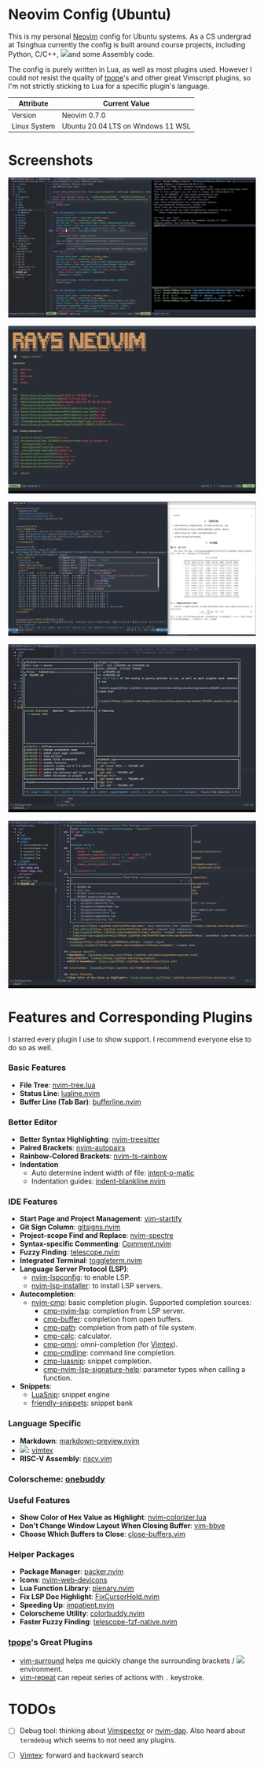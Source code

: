 # Neovim Config (Ubuntu)
This is my personal [Neovim](https://github.com/neovim/neovim) config for Ubuntu systems. As a CS undergrad at Tsinghua currently the config is built around course projects, including Python, C/C++, <img src="https://upload.wikimedia.org/wikipedia/commons/9/92/LaTeX_logo.svg" height=17>and some Assembly code.

The config is purely written in Lua, as well as most plugins used. However I could not resist the quality of [tpope](https://github.com/tpope/)'s and other great Vimscript plugins, so I'm not strictly sticking to Lua for a specific plugin's language.

| Attribute   | Current Value    |
|--------------- | --------------- |
| Version   | Neovim 0.7.0   |
| Linux System   | Ubuntu 20.04 LTS on Windows 11 WSL   |

# Screenshots

![dev-page](https://github.com/zhengrc19/nvim-config-ubuntu/raw/master/README.assets/dev-page.png)

![start-page](https://github.com/zhengrc19/nvim-config-ubuntu/raw/master/README.assets/start-page.png)

![latex](https://github.com/zhengrc19/nvim-config-ubuntu/raw/master/README.assets/latex.png)

![lazygit](https://github.com/zhengrc19/nvim-config-ubuntu/raw/master/README.assets/lazygit.png)

![telescope](https://github.com/zhengrc19/nvim-config-ubuntu/raw/master/README.assets/telescope.png)

# Features and Corresponding Plugins

I starred every plugin I use to show support. I recommend everyone else to do so as well.

### Basic Features
- **File Tree**: [nvim-tree.lua](https://github.com/kyazdani42/nvim-tree.lua)
- **Status Line**: [lualine.nvim](https://github.com/nvim-lualine/lualine.nvim)
- **Buffer Line (Tab Bar)**: [bufferline.nvim](https://github.com/akinsho/bufferline.nvim)

### Better Editor
- **Better Syntax Highlighting**: [nvim-treesitter](https://github.com/nvim-treesitter/nvim-treesitter)
- **Paired Brackets**: [nvim-autopairs](https://github.com/windwp/nvim-autopairs)
- **Rainbow-Colored Brackets**: [nvim-ts-rainbow](https://github.com/p00f/nvim-ts-rainbow)
- **Indentation**
  - Auto determine indent width of file: [intent-o-matic](https://github.com/Darazaki/indent-o-matic)
  - Indentation guides: [indent-blankline.nvim](https://github.com/lukas-reineke/indent-blankline.nvim)

### IDE Features
- **Start Page and Project Management**: [vim-startify](https://github.com/mhinz/vim-startify)
- **Git Sign Column**: [gitsigns.nvim](https://github.com/lewis6991/gitsigns.nvim)
- **Project-scope Find and Replace**: [nvim-spectre](https://github.com/nvim-pack/nvim-spectre)
- **Syntax-specific Commenting**: [Comment.nvim](https://github.com/numToStr/Comment.nvim)
- **Fuzzy Finding**: [telescope.nvim](https://github.com/nvim-telescope/telescope.nvim)
- **Integrated Terminal**: [toggleterm.nvim](https://github.com/akinsho/toggleterm.nvim)
- **Language Server Protocol (LSP)**:
  - [nvim-lspconfig](https://github.com/neovim/nvim-lspconfig): to enable LSP.
  - [nvim-lsp-installer](https://github.com/williamboman/nvim-lsp-installer): to install LSP servers.
- **Autocompletion**:
  - [nvim-cmp](https://github.com/hrsh7th/nvim-cmp): basic completion plugin. Supported completion sources:
    - [cmp-nvim-lsp](https://github.com/hrsh7th/cmp-nvim-lsp): completion from LSP server.
    - [cmp-buffer](https://github.com/hrsh7th/cmp-buffer): completion from open buffers.
    - [cmp-path](https://github.com/hrsh7th/cmp-path): completion from path of file system.
    - [cmp-calc](https://github.com/hrsh7th/cmp-calc): calculator.
    - [cmp-omni](https://github.com/hrsh7th/cmp-omni): omni-completion (for [Vimtex]((https://github.com/lervag/vimtex))).
    - [cmp-cmdline](https://github.com/hrsh7th/cmp-cmdline): command line completion.
    - [cmp-luasnip](https://github.com/saadparwaiz1/cmp_luasnip): snippet completion.
    - [cmp-nvim-lsp-signature-help](https://github.com/hrsh7th/cmp-nvim-lsp-signature-help): parameter types when calling a function.
- **Snippets**:
  - [LuaSnip](https://github.com/L3MON4D3/LuaSnip): snippet engine
  - [friendly-snippets](https://github.com/rafamadriz/friendly-snippets): snippet bank

### Language Specific
- **Markdown**: [markdown-preview.nvim](https://github.com/iamcco/markdown-preview.nvim)
- <img src="https://upload.wikimedia.org/wikipedia/commons/9/92/LaTeX_logo.svg" height=17>: [vimtex](https://github.com/lervag/vimtex)
- **RISC-V Assembly**: [riscv.vim](https://github.com/kylelaker/riscv.vim)

### Colorscheme: [onebuddy](https://github.com/Th3Whit3Wolf/onebuddy)

### Useful Features
- **Show Color of Hex Value as Highlight**: [nvim-colorizer.lua](https://github.com/norcalli/nvim-colorizer.lua)
- **Don't Change Window Layout When Closing Buffer**: [vim-bbye](https://github.com/moll/vim-bbye)
- **Choose Which Buffers to Close**: [close-buffers.vim](https://github.com/Asheq/close-buffers.vim)

### Helper Packages
- **Package Manager**: [packer.nvim](https://github.com/wbthomason/packer.nvim)
- **Icons**: [nvim-web-devicons](https://github.com/kyazdani42/nvim-web-devicons)
- **Lua Function Library**: [plenary.nvim](https://github.com/nvim-lua/plenary.nvim)
- **Fix LSP Doc Highlight**: [FixCursorHold.nvim](https://github.com/antoinemadec/FixCursorHold.nvim)
- **Speeding Up**: [impatient.nvim](https://github.com/lewis6991/impatient.nvim)
- **Colorscheme Utility**: [colorbuddy.nvim](https://github.com/tjdevries/colorbuddy.nvim)
- **Faster Fuzzy Finding**: [telescope-fzf-native.nvim](https://github.com/nvim-telescope/telescope-fzf-native.nvim)

### [tpope](https://github.com/tpope/)'s Great Plugins
- [vim-surround](https://github.com/tpope/vim-surround) helps me quickly change the surrounding brackets / <img src="https://upload.wikimedia.org/wikipedia/commons/9/92/LaTeX_logo.svg" height=17> environment.
- [vim-repeat](https://github.com/tpope/vim-repeat) can repeat series of actions with `.` keystroke.


# TODOs
- [ ] Debug tool: thinking about [Vimspector](https://github.com/puremourning/vimspector) or [nvim-dap](https://github.com/mfussenegger/nvim-dap). Also heard about `termdebug` which seems to not need any plugins.

- [ ] [Vimtex](https://github.com/lervag/vimtex): forward and backward search
